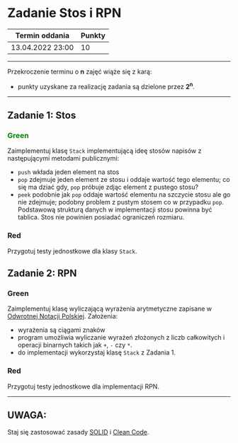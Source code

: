 # Zadanie Stos i RPN


| Termin oddania      | Punkty     |
|---------------------|:-----------|
|    13.04.2022 23:00 |   10        |

--- 
Przekroczenie terminu o **n** zajęć wiąże się z karą:
- punkty uzyskane za realizację zadania są dzielone przez **2<sup>n</sup>**.

--- 

## Zadanie 1: Stos

### <font color="green">Green</font>

Zaimplementuj klasę ``Stack`` implementującą ideę stosów napisów z następującymi metodami publicznymi:
- ``push`` wkłada jeden element na stos
- ``pop`` zdejmuje jeden element ze stosu i oddaje wartość tego elementu; co się ma dziać gdy, ``pop`` próbuje 
    zdjąc element z pustego stosu?
- ``peek`` podobnie jak ``pop`` oddaje wartość elementu na szczycie stosu ale go nie zdejmuje; 
    podobny problem z pustym stosem co w przypadku ``pop``.
Podstawową strukturą danych w implementacji stosu powinna być tablica. Stos nie powinien posiadać ograniczeń rozmiaru.

### Red

Przygotuj testy jednostkowe dla klasy ``Stack``. 

## Zadanie 2: RPN

### Green

Zaimplementuj klasę wyliczającą wyrażenia arytmetyczne zapisane w [Odwrotnej Notacji Polskiej](https://pl.wikipedia.org/wiki/Odwrotna_notacja_polska).
Założenia:
- wyrażenia są ciągami znaków
- program umożliwia wyliczanie wyrażeń złożonych z liczb całkowitych i operacji binarnych takich jak ``+``, ``-`` czy ``*``.
- do implementacji wykorzystaj klasę ``Stack`` z Zadania 1.

### Red

Przygotuj testy jednostkowe dla implementacji RPN.

---

## UWAGA: 
Staj się zastosować zasady [SOLID](https://www.samouczekprogramisty.pl/solid-czyli-dobre-praktyki-w-programowaniu-obiektowym/)
i [Clean Code](https://cleancoders.com/episode/clean-code-episode-1).

